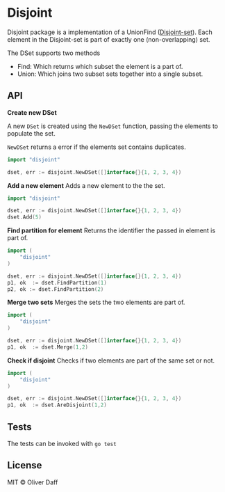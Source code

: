 # Disjoint

Disjoint package is a implementation of a UnionFind ([Disjoint-set](https://en.wikipedia.org/wiki/Disjoint-set_data_structure)).  Each element in the Disjoint-set is part of exactly one (non-overlapping) set.

The DSet supports two methods

*   Find: Which returns which subset the element is a part of.
* Union: Which joins two subset sets together into a single subset.

## API

__Create new DSet__

A new `DSet` is created using the `NewDSet` function, passing the elements to populate the set.

`NewDSet` returns a error if the elements set contains duplicates.

```go
import "disjoint"

dset, err := disjoint.NewDSet([]interface{}{1, 2, 3, 4})
```

__Add a new element__
Adds a new element to the the set.

```go
import "disjoint"

dset, err := disjoint.NewDSet([]interface{}{1, 2, 3, 4})
dset.Add(5)
```

__Find partition for element__
Returns the identifier the passed in element is part of.

```go
import (
    "disjoint"
)

dset, err := disjoint.NewDSet([]interface{}{1, 2, 3, 4})
p1, ok  := dset.FindPartition(1)
p2, ok := dset.FindPartition(2)
```

__Merge two sets__
Merges the sets the two elements are part of.

```go
import (
    "disjoint"
)

dset, err := disjoint.NewDSet([]interface{}{1, 2, 3, 4})
p1, ok  := dset.Merge(1,2)
```

__Check if disjoint__
Checks if two elements are part of the same set or not.

```go
import (
    "disjoint"
)

dset, err := disjoint.NewDSet([]interface{}{1, 2, 3, 4})
p1, ok  := dset.AreDisjoint(1,2)
```

## Tests
The tests can be invoked with `go test`

## License
MIT © Oliver Daff